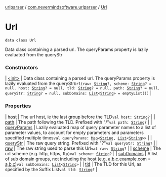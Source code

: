 [urlparser](../../index.md) / [com.nevermindsoftware.urlparser](../index.md) / [Url](./index.md)

# Url

`data class Url`

Data class containing a parsed url. The queryParams property is lazily evaluated from the queryStr

### Constructors

| [&lt;init&gt;](-init-.md) | Data class containing a parsed url. The queryParams property is lazily evaluated from the queryStr`Url(raw: `[`String`](https://kotlinlang.org/api/latest/jvm/stdlib/kotlin/-string/index.html)`?, scheme: `[`String`](https://kotlinlang.org/api/latest/jvm/stdlib/kotlin/-string/index.html)`? = null, host: `[`String`](https://kotlinlang.org/api/latest/jvm/stdlib/kotlin/-string/index.html)`? = null, tld: `[`String`](https://kotlinlang.org/api/latest/jvm/stdlib/kotlin/-string/index.html)`? = null, path: `[`String`](https://kotlinlang.org/api/latest/jvm/stdlib/kotlin/-string/index.html)`? = null, queryStr: `[`String`](https://kotlinlang.org/api/latest/jvm/stdlib/kotlin/-string/index.html)`? = null, subDomains: `[`List`](https://kotlinlang.org/api/latest/jvm/stdlib/kotlin.collections/-list/index.html)`<`[`String`](https://kotlinlang.org/api/latest/jvm/stdlib/kotlin/-string/index.html)`> = emptyList())` |

### Properties

| [host](host.md) | The url host, ie the last group before the TLD`val host: `[`String`](https://kotlinlang.org/api/latest/jvm/stdlib/kotlin/-string/index.html)`?` |
| [path](path.md) | The path following the TLD. Prefixed with "/"`val path: `[`String`](https://kotlinlang.org/api/latest/jvm/stdlib/kotlin/-string/index.html)`?` |
| [queryParams](query-params.md) | Lazily evaluated map of query parameter names to a list of parameter values, to account for empty parameters and parameters specified multiple times`val queryParams: `[`Map`](https://kotlinlang.org/api/latest/jvm/stdlib/kotlin.collections/-map/index.html)`<`[`String`](https://kotlinlang.org/api/latest/jvm/stdlib/kotlin/-string/index.html)`, `[`List`](https://kotlinlang.org/api/latest/jvm/stdlib/kotlin.collections/-list/index.html)`<`[`String`](https://kotlinlang.org/api/latest/jvm/stdlib/kotlin/-string/index.html)`>>` |
| [queryStr](query-str.md) | The raw query string. Prefixed with "?"`val queryStr: `[`String`](https://kotlinlang.org/api/latest/jvm/stdlib/kotlin/-string/index.html)`?` |
| [raw](raw.md) | The raw string used to parse this Url`val raw: `[`String`](https://kotlinlang.org/api/latest/jvm/stdlib/kotlin/-string/index.html)`?` |
| [scheme](scheme.md) | The url scheme (e.g. http, https, ftp)`val scheme: `[`String`](https://kotlinlang.org/api/latest/jvm/stdlib/kotlin/-string/index.html)`?` |
| [subDomains](sub-domains.md) | A list of sub domain groups, not including the host (e.g. a.b.c.example.com = [a,b,c](#))`val subDomains: `[`List`](https://kotlinlang.org/api/latest/jvm/stdlib/kotlin.collections/-list/index.html)`<`[`String`](https://kotlinlang.org/api/latest/jvm/stdlib/kotlin/-string/index.html)`>` |
| [tld](tld.md) | The TLD for this Url, as specified by the Suffix List`val tld: `[`String`](https://kotlinlang.org/api/latest/jvm/stdlib/kotlin/-string/index.html)`?` |

